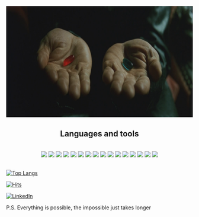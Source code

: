 <div align="center">
<img width="700px" height="300px" src="https://github.com/Matrix-citizen/Matrix-citizen/blob/main/404542.png" alt="Matrix banner">
</div>

<h2 align="center">Languages and tools</h2>

<br>
<div align="center">
<img src="https://img.icons8.com/color/48/000000/html-5--v1.png"/> <img src="https://img.icons8.com/color/48/000000/css3.png"/>
 <img src="https://img.icons8.com/color/48/000000/javascript--v1.png"/> <img src="https://img.icons8.com/color/48/000000/react-native.png"/>   <img src="https://img.icons8.com/color/48/000000/nodejs.png"/> <img src="https://img.icons8.com/color/48/000000/mongodb.png"/> <img src="https://img.icons8.com/color/48/000000/bootstrap.png"/> <img src="https://img.icons8.com/color/48/000000/git.png"/> <img src="https://img.icons8.com/material-outlined/48/000000/github.png"/> <img src="https://img.icons8.com/color/48/000000/npm.png"/> <img src="https://img.icons8.com/ios-filled/50/000000/sql.png"/>  <img src="https://img.icons8.com/color/48/000000/typescript.png"/>  <img src="https://img.icons8.com/color/48/000000/sass.png"/> <img src="https://img.icons8.com/fluent/48/000000/docker.png"/> <img src="https://img.icons8.com/color/48/000000/kubernetes.png"/> <img src="https://img.icons8.com/color/48/4a90e2/mysql-logo.png"/> 
 </div>
 <br>

[![Top Langs](https://github-readme-stats.vercel.app/api/top-langs/?username=Matrix-citizen&layout=compact&card_width=1000)](https://github.com/Matrix-citizen/github-readme-stats)

[![Hits](https://hits.seeyoufarm.com/api/count/incr/badge.svg?url=https%3A%2F%2Fgithub.com%2FMatrix-citizen&count_bg=%2379C83D&title_bg=%23555555&icon=&icon_color=%23E7E7E7&title=Profile&nbsp;views&edge_flat=false)](https://hits.seeyoufarm.com)

<!-- Actual text -->
[![LinkedIn][1.2]][1]

<!-- Icons -->
[1.2]: https://img.shields.io/badge/LinkedIn-0077B5?style=for-the-badge&logo=linkedin&logoColor=white

<!-- Links to your social media accounts -->
[1]: https://www.linkedin.com/in/rostyslav-klyba-9a780510b/


P.S. Everything is possible, the impossible just takes longer
<img src="">
